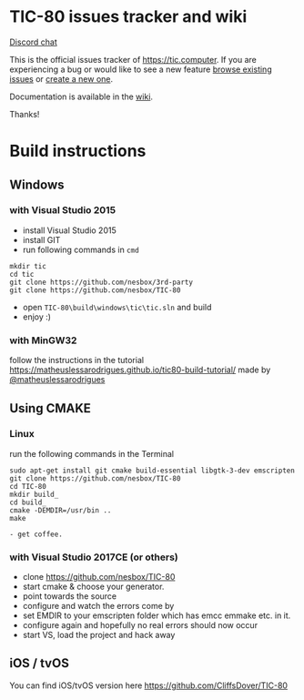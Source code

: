 # TIC-80 issues tracker and wiki

[Discord chat](https://discord.gg/DkD73dP)

This is the official issues tracker of <https://tic.computer>. If you are experiencing a bug or would like to see a new feature [browse existing issues](https://github.com/nesbox/tic.computer/issues) or [create a new one](https://github.com/nesbox/tic.computer/issues/new).

Documentation is available in the [wiki](https://github.com/nesbox/tic.computer/wiki).

Thanks!

# Build instructions

## Windows
### with Visual Studio 2015
- install Visual Studio 2015
- install GIT
- run following commands in `cmd`
```
mkdir tic
cd tic
git clone https://github.com/nesbox/3rd-party
git clone https://github.com/nesbox/TIC-80
```
- open `TIC-80\build\windows\tic\tic.sln` and build
- enjoy :)

### with MinGW32
follow the instructions in the tutorial https://matheuslessarodrigues.github.io/tic80-build-tutorial/
made by [@matheuslessarodrigues](https://github.com/matheuslessarodrigues)

## Using CMAKE 
### Linux
run the following commands in the Terminal
```
sudo apt-get install git cmake build-essential libgtk-3-dev emscripten
git clone https://github.com/nesbox/TIC-80
cd TIC-80
mkdir build_
cd build_
cmake -DEMDIR=/usr/bin ..
make 

- get coffee.
```

### with Visual Studio 2017CE (or others)

* clone https://github.com/nesbox/TIC-80
* start cmake & choose your generator.
* point towards the source 
* configure and watch the errors come by
* set EMDIR to your emscripten folder which has emcc emmake etc. in it.
* configure again and hopefully no real errors should now occur
* start VS, load the project and hack away

## iOS / tvOS
You can find iOS/tvOS version here https://github.com/CliffsDover/TIC-80

